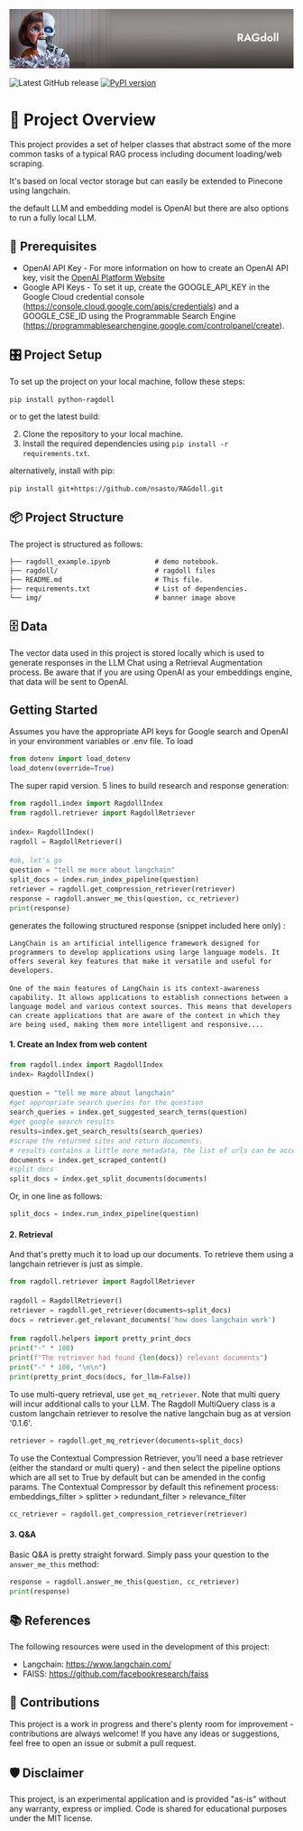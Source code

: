 
![Ragdoll](img/github-header-image.png)


![Latest GitHub release](https://img.shields.io/github/v/release/nsasto/RAGdoll?sort=semver)
[![PyPI version](https://img.shields.io/pypi/v/python-ragdoll.svg)](https://pypi.org/project/python-ragdoll/)


# 🧭 Project Overview 

This project provides a set of helper classes that abstract some of the more common tasks of a typical RAG process including document loading/web scraping.  

It's based on local vector storage but can easily be extended to Pinecone using langchain. 

the default LLM and embedding model is OpenAI but there are also options to run a fully local LLM.

## 🚧 Prerequisites

* OpenAI API Key - For more information on how to create an OpenAI API key, visit the [OpenAI Platform Website](https://platform.openai.com/)
* Google API Keys - To set it up, create the GOOGLE_API_KEY in the Google Cloud credential console (https://console.cloud.google.com/apis/credentials) and a GOOGLE_CSE_ID using the Programmable Search Engine (https://programmablesearchengine.google.com/controlpanel/create). 

## 🎛 Project Setup

To set up the project on your local machine, follow these steps:

`pip install python-ragdoll`

or to get the latest build:

2. Clone the repository to your local machine.
3. Install the required dependencies using `pip install -r requirements.txt`.

alternatively, install with pip:

`pip install git+https://github.com/nsasto/RAGdoll.git`

## 📦 Project Structure

The project is structured as follows:
    
```
├── ragdoll_example.ipynb           # demo notebook.
├── ragdoll/                        # ragdoll files
├── README.md                       # This file.
├── requirements.txt                # List of dependencies.
└── img/                            # banner image above
```

## 🗄️ Data

The vector data used in this project is stored locally which is used to generate responses in the LLM Chat using a Retrieval Augmentation process. Be aware that if you are using OpenAI as your embeddings engine, that data will be sent to OpenAI. 

## Getting Started

Assumes you have the appropriate API keys for Google search and OpenAI in your environment variables or .env file. To load

```python
from dotenv import load_dotenv
load_dotenv(override=True)
```
The super rapid version. 5 lines to build research and response generation:

```python
from ragdoll.index import RagdollIndex
from ragdoll.retriever import RagdollRetriever

index= RagdollIndex()
ragdoll = RagdollRetriever()

#ok, let's go
question = "tell me more about langchain"
split_docs = index.run_index_pipeline(question)
retriever = ragdoll.get_compression_retriever(retriever)
response = ragdoll.answer_me_this(question, cc_retriever)
print(response)
```

generates the following structured response (snippet included here only) :

```
LangChain is an artificial intelligence framework designed for programmers to develop applications using large language models. It offers several key features that make it versatile and useful for developers.

One of the main features of LangChain is its context-awareness capability. It allows applications to establish connections between a language model and various context sources. This means that developers can create applications that are aware of the context in which they are being used, making them more intelligent and responsive....
```

#### 1. Create an Index from web content

```python
from ragdoll.index import RagdollIndex
index= RagdollIndex()

question = "tell me more about langchain"
#get appropriate search queries for the question 
search_queries = index.get_suggested_search_terms(question)
#get google search results
results=index.get_search_results(search_queries)
#scrape the returned sites and return documents. 
# results contains a little more metadata, the list of urls can be accessed via index.url_list which is used by default in the next call
documents = index.get_scraped_content()
#split docs
split_docs = index.get_split_documents(documents)

```

Or, in one line as follows:

```python
split_docs = index.run_index_pipeline(question)
```

#### 2. Retrieval 

And that's pretty much it to load up our documents. To retrieve them using a langchain retriever is just as simple. 

```python
from ragdoll.retriever import RagdollRetriever

ragdoll = RagdollRetriever()
retriever = ragdoll.get_retriever(documents=split_docs) 
docs = retriever.get_relevant_documents('how does langchain work')

from ragdoll.helpers import pretty_print_docs
print("-" * 100)
print(f"The retriever had found {len(docs)} relevant documents")
print("-" * 100, "\n\n")
print(pretty_print_docs(docs, for_llm=False))
```
To use multi-query retrieval, use `get_mq_retriever`. Note that multi query will incur additional calls to your LLM. 
The Ragdoll MultiQuery class is a custom langchain retriever to resolve the native langchain bug as at version '0.1.6'. 

```python
retriever = ragdoll.get_mq_retriever(documents=split_docs) 
```

To use the Contextual Compression Retriever, you’ll need a base retriever (either the standard or multi query) - and then select the pipeline options which are all set to True by default but can be amended in the config params. The Contextual Compressor by default this refinement process:
embeddings_filter > splitter > redundant_filter > relevance_filter 

```python
cc_retriever = ragdoll.get_compression_retriever(retriever)
```

#### 3. Q&A 

Basic Q&A is pretty straight forward. Simply pass your question to the `answer_me_this` method:

```python
response = ragdoll.answer_me_this(question, cc_retriever)
print(response)
```

## 📚 References

The following resources were used in the development of this project:

- Langchain: https://www.langchain.com/
- FAISS: https://github.com/facebookresearch/faiss

## 🤝 Contributions

This project is a work in progress and there's plenty room for improvement - contributions are always welcome! If you have any ideas or suggestions, feel free to open an issue or submit a pull request.

## 🛡️ Disclaimer

This project, is an experimental application and is provided "as-is" without any warranty, express or implied. Code is shared for educational purposes under the MIT license.
